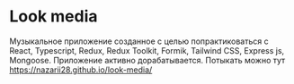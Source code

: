 # Look media

Музыкальное приложение созданное с целью попрактиковаться с React, Typescript, Redux, Redux Toolkit, Formik, Tailwind CSS, Express js, Mongoose. Приложение активно дорабатывается.
Потыкать можно тут https://nazarii28.github.io/look-media/
